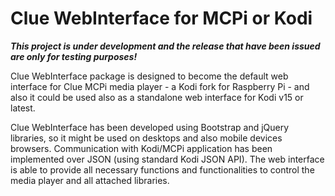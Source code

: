 # Clue WebInterface for MCPi or Kodi

_**This project is under development and the release that have been issued are only for testing purposes!**_

Clue WebInterface package is designed to become the default web interface for Clue MCPi 
media player - a Kodi fork for Raspberry Pi - and also it could be used also as a standalone 
web interface for Kodi v15 or latest.

Clue WebInterface has been developed using Bootstrap and jQuery libraries, so it might be used 
on desktops and also mobile devices browsers. Communication with Kodi/MCPi application has been 
implemented over JSON (using standard Kodi JSON API). The web interface is able to provide all 
necessary functions and functionalities to control the media player and all attached libraries.
